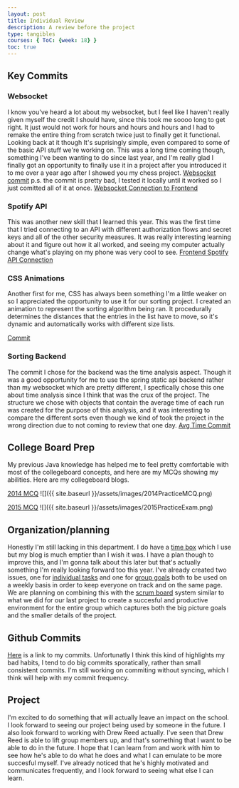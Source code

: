 ```yaml
---
layout: post
title: Individual Review
description: A review before the project
type: tangibles
courses: { ToC: {week: 18} }
toc: true
---
```

## Key Commits

### Websocket
I know you've heard a lot about my websocket, but I feel like I haven't really given myself the credit I should have, since this took me soooo long to get right. It just would not work for hours and hours and hours and I had to remake the entire thing from scratch twice just to finally get it functional. Looking back at it though It's suprisingly simple, even compared to some of the basic API stuff we're working on. This was a long time coming though, something I've been wanting to do since last year, and I'm really glad I finally got an opportunity to finally use it in a project after you introduced it to me over a year ago after I showed you my chess project. 
[Websocket commit](https://github.com/aidenhuynh/cj_backend/commit/952a5259ee3bb6161f5df133ee7bcaf6ed3f4986) 
p.s. the commit is pretty bad, I tested it locally until it worked so I just comitted all of it at once. 
[Websocket Connection to Frontend](https://github.com/aidenhuynh/cj_frontend/commit/2ad76abfaa6392b64a71f000994ce98ab06642ee)

### Spotify API
This was another new skill that I learned this year. This was the first time that I tried connecting to an API with different authorization flows and secret keys and all of the other security measures. It was really interesting learning about it and figure out how it all worked, and seeing my computer actually change what's playing on my phone was very cool to see. 
[Frontend Spotify API Connection](https://github.com/aidenhuynh/cj_frontend/commit/e509fcf06235cd622e5e22462b0cc3dbbfa3a620)

### CSS Animations
Another first for me, CSS has always been something I'm a little weaker on so I appreciated the opportunity to use it for our sorting project. I created an animation to represent the sorting algorithm being ran. It procedurally determines the distances that the entries in the list have to move, so it's dynamic and automatically works with different size lists. 

[Commit](https://github.com/aidenhuynh/sortsortsort/commit/b33422b68df9db83e0d71aafef2d0a6024aa0611)

### Sorting Backend
The commit I chose for the backend was the time analysis aspect. Though it was a good opportunity for me to use the spring static api backend rather than my websocket which are pretty different, I specfically chose this one about time analysis since I think that was the crux of the project. The structure we chose with objects that contain the average time of each run was created for the purpose of this analysis, and it was interesting to compare the different sorts even though we kind of took the project in the wrong direction due to not coming to review that one day. 
[Avg Time Commit](https://github.com/aidenhuynh/springspringspring/commit/54f431e2f424a332221de9a54a5573240253e75f)

## College Board Prep
My previous Java knowledge has helped me to feel pretty comfortable with most of the collegeboard concepts, and here are my MCQs showing my abilities. Here are my collegeboard blogs.

[2014 MCQ](https://toby-leeder.github.io/CSABlog/2023/11/03/collegeboardQuiz_IPYNB_2_.html)
![]({{ site.baseurl }}/assets/images/2014PracticeMCQ.png)

[2015 MCQ](https://toby-leeder.github.io/CSABlog/2023/12/21/collegeboardTest_IPYNB_2_.html)
![]({{ site.baseurl }}/assets/images/2015PracticeExam.png)

## Organization/planning

Honestly I'm still lacking in this department. I do have a [time box](https://toby-leeder.github.io/CSABlog/ToC) which I use but my blog is much emptier than I wish it was. I have a plan though to improve this, and I'm gonna talk about this later but that's actually something I'm really looking forward too this year. I've already created two issues, one for [individual tasks](https://github.com/John-sCC/jcc_frontend/issues/2) and one for [group goals](https://github.com/John-sCC/jcc_frontend/issues/1) both to be used on a weekly basis in order to keep everyone on track and on the same page. We are planning on combining this with the [scrum board](https://github.com/users/aidenhuynh/projects/4) system similar to what we did for our last project to create a succesful and productive environment for the entire group which captures both the big picture goals and the smaller details of the project. 

## Github Commits
[Here](https://github.com/Toby-Leeder?tab=overview&from=2023-12-01&to=2023-12-31) is a link to my commits. Unfortunatly I think this kind of highlights my bad habits, I tend to do big commits sporatically, rather than small consistent commits. I'm still working on commiting without syncing, which I think will help with my commit frequency. 

## Project
I'm excited to do something that will actually leave an impact on the school. I look forward to seeing our project being used by someone in the future. I also look forward to working with Drew Reed actually. I've seen that Drew Reed is able to lift group members up, and that's something that I want to be able to do in the future. I hope that I can learn from and work with him to see how he's able to do what he does and what I can emulate to be more succesful myself. I've already noticed that he's highly motivated and communicates frequently, and I look forward to seeing what else I can learn. 